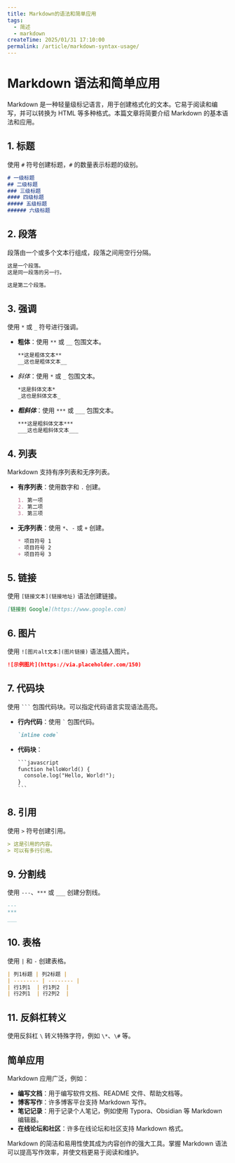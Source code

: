 ```yaml
---
title: Markdown的语法和简单应用
tags:
  - 简述
  - markdown
createTime: 2025/01/31 17:10:00
permalink: /article/markdown-syntax-usage/
---
```


# Markdown 语法和简单应用

Markdown 是一种轻量级标记语言，用于创建格式化的文本。它易于阅读和编写，并可以转换为 HTML 等多种格式。本篇文章将简要介绍 Markdown 的基本语法和应用。

## 1. 标题

使用 `#` 符号创建标题，`#` 的数量表示标题的级别。

```markdown
# 一级标题
## 二级标题
### 三级标题
#### 四级标题
##### 五级标题
###### 六级标题
```

## 2. 段落

段落由一个或多个文本行组成，段落之间用空行分隔。

```markdown
这是一个段落。
这是同一段落的另一行。

这是第二个段落。
```

## 3. 强调

使用 `*` 或 `_` 符号进行强调。

- **粗体**：使用 `**` 或 `__` 包围文本。

  ```markdown
  **这是粗体文本**
  __这也是粗体文本__
  ```

- *斜体*：使用 `*` 或 `_` 包围文本。

  ```markdown
  *这是斜体文本*
  _这也是斜体文本_
  ```

- ***粗斜体***：使用 `***` 或 `___` 包围文本。

  ```markdown
  ***这是粗斜体文本***
  ___这也是粗斜体文本___
  ```

## 4. 列表

Markdown 支持有序列表和无序列表。

- **有序列表**：使用数字和 `.` 创建。

  ```markdown
  1. 第一项
  2. 第二项
  3. 第三项
  ```

- **无序列表**：使用 `*`、`-` 或 `+` 创建。

  ```markdown
  * 项目符号 1
  - 项目符号 2
  + 项目符号 3
  ```

## 5. 链接

使用 `[链接文本](链接地址)` 语法创建链接。

```markdown
[链接到 Google](https://www.google.com)
```

## 6. 图片

使用 `![图片alt文本](图片链接)` 语法插入图片。

```markdown
![示例图片](https://via.placeholder.com/150)
```

## 7. 代码块

使用 `` ``` `` 包围代码块。可以指定代码语言实现语法高亮。

- **行内代码**：使用 `` ` `` 包围代码。

  ```markdown
  `inline code`
  ```

- **代码块**：

  ```markdown
  ​```javascript
  function helloWorld() {
    console.log("Hello, World!");
  }
  ​```
  ```

## 8. 引用

使用 `>` 符号创建引用。

```markdown
> 这是引用的内容。
> 可以有多行引用。
```

## 9. 分割线

使用 `---`、`***` 或 `___` 创建分割线。

```markdown
---
***
___
```

## 10. 表格

使用 `|` 和 `-` 创建表格。

```markdown
| 列1标题 | 列2标题 |
| -------- | -------- |
| 行1列1  | 行1列2  |
| 行2列1  | 行2列2  |
```

## 11. 反斜杠转义

使用反斜杠 `\` 转义特殊字符，例如 `\*`、`\#` 等。

## 简单应用

Markdown 应用广泛，例如：

- **编写文档**：用于编写软件文档、README 文件、帮助文档等。
- **博客写作**：许多博客平台支持 Markdown 写作。
- **笔记记录**：用于记录个人笔记，例如使用 Typora、Obsidian 等 Markdown 编辑器。
- **在线论坛和社区**：许多在线论坛和社区支持 Markdown 格式。

Markdown 的简洁和易用性使其成为内容创作的强大工具。掌握 Markdown 语法可以提高写作效率，并使文档更易于阅读和维护。
